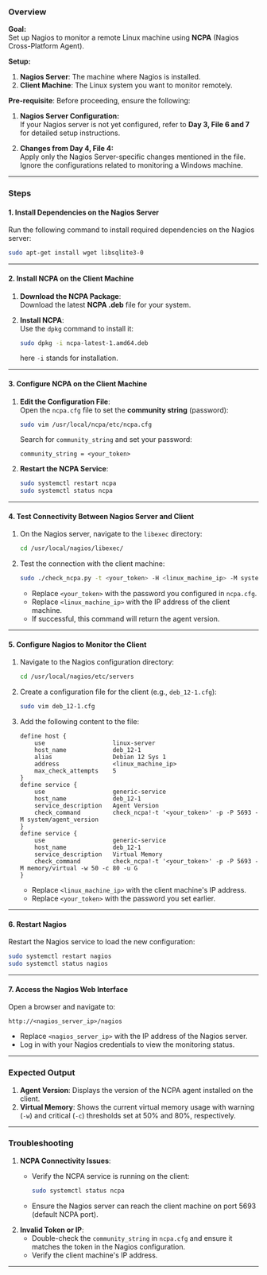 ### **Overview**

**Goal:**  
Set up Nagios to monitor a remote Linux machine using **NCPA** (Nagios Cross-Platform Agent).

**Setup:**

1. **Nagios Server**: The machine where Nagios is installed.
2. **Client Machine**: The Linux system you want to monitor remotely.

**Pre-requisite**:
Before proceeding, ensure the following:

1. **Nagios Server Configuration:**  
    If your Nagios server is not yet configured, refer to **Day 3, File 6 and 7** for detailed setup instructions.
    
2. **Changes from Day 4, File 4:**  
    Apply only the Nagios Server-specific changes mentioned in the file. Ignore the configurations related to monitoring a Windows machine.

---

### **Steps**

#### **1. Install Dependencies on the Nagios Server**

Run the following command to install required dependencies on the Nagios server:

```bash
sudo apt-get install wget libsqlite3-0
```

---

#### **2. Install NCPA on the Client Machine**

1. **Download the NCPA Package**:  
    Download the latest **NCPA .deb** file for your system.
2. **Install NCPA**:  
    Use the `dpkg` command to install it:
    
    ```bash
    sudo dpkg -i ncpa-latest-1.amd64.deb
    ```
    here `-i` stands for installation.

---

#### **3. Configure NCPA on the Client Machine**

1. **Edit the Configuration File**:  
    Open the `ncpa.cfg` file to set the **community string** (password):
    
    ```bash
    sudo vim /usr/local/ncpa/etc/ncpa.cfg
    ```
    
    Search for `community_string` and set your password:
    
    ```plaintext
    community_string = <your_token>
    ```
    
2. **Restart the NCPA Service**:
    
    ```bash
    sudo systemctl restart ncpa
    sudo systemctl status ncpa
    ```
    

---

#### **4. Test Connectivity Between Nagios Server and Client**

1. On the Nagios server, navigate to the `libexec` directory:
    
    ```bash
    cd /usr/local/nagios/libexec/
    ```
    
2. Test the connection with the client machine:
    
    ```bash
    sudo ./check_ncpa.py -t <your_token> -H <linux_machine_ip> -M system/agent_version
    ```
    
    - Replace `<your_token>` with the password you configured in `ncpa.cfg`.
    - Replace `<linux_machine_ip>` with the IP address of the client machine.
    - If successful, this command will return the agent version.

---

#### **5. Configure Nagios to Monitor the Client**

1. Navigate to the Nagios configuration directory:
    
    ```bash
    cd /usr/local/nagios/etc/servers
    ```
    
2. Create a configuration file for the client (e.g., `deb_12-1.cfg`):
    
    ```bash
    sudo vim deb_12-1.cfg
    ```
    
3. Add the following content to the file:
    
    ```plaintext
    define host {
        use                   linux-server
        host_name             deb_12-1
        alias                 Debian 12 Sys 1
        address               <linux_machine_ip>
        max_check_attempts    5
    }
    define service {
        use                   generic-service
        host_name             deb_12-1
        service_description   Agent Version
        check_command         check_ncpa!-t '<your_token>' -p -P 5693 -M system/agent_version
    }
    define service {
        use                   generic-service
        host_name             deb_12-1
        service_description   Virtual Memory
        check_command         check_ncpa!-t '<your_token>' -p -P 5693 -M memory/virtual -w 50 -c 80 -u G
    }
    ```
    
    - Replace `<linux_machine_ip>` with the client machine's IP address.
    - Replace `<your_token>` with the password you set earlier.

---

#### **6. Restart Nagios**

Restart the Nagios service to load the new configuration:

```bash
sudo systemctl restart nagios
sudo systemctl status nagios
```

---

#### **7. Access the Nagios Web Interface**

Open a browser and navigate to:

```plaintext
http://<nagios_server_ip>/nagios
```

- Replace `<nagios_server_ip>` with the IP address of the Nagios server.
- Log in with your Nagios credentials to view the monitoring status.

---

### **Expected Output**

1. **Agent Version**: Displays the version of the NCPA agent installed on the client.
2. **Virtual Memory**: Shows the current virtual memory usage with warning (`-w`) and critical (`-c`) thresholds set at 50% and 80%, respectively.

---

### **Troubleshooting**

1. **NCPA Connectivity Issues**:
    - Verify the NCPA service is running on the client:
        
        ```bash
        sudo systemctl status ncpa
        ```
        
    - Ensure the Nagios server can reach the client machine on port 5693 (default NCPA port).
2. **Invalid Token or IP**:
    - Double-check the `community_string` in `ncpa.cfg` and ensure it matches the token in the Nagios configuration.
    - Verify the client machine's IP address.

---
